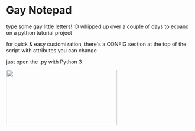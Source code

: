 # Gay Notepad

type some gay little letters! :D whipped up over a couple of days to expand on a python tutorial project

for quick & easy customization, there's a CONFIG section at the top of the script with attributes you can change

just open the .py with Python 3

[<img src="https://img.youtube.com/vi/4ycALI9lJJ8/hqdefault.jpg" width="300" height="150"/>](https://www.youtube.com/watch?v=4ycALI9lJJ8)